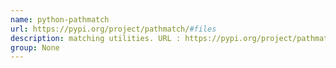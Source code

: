 ```yaml
---
name: python-pathmatch
url: https://pypi.org/project/pathmatch/#files
description: matching utilities. URL : https://pypi.org/project/pathmatch/#files Groups : None
group: None
---
```

